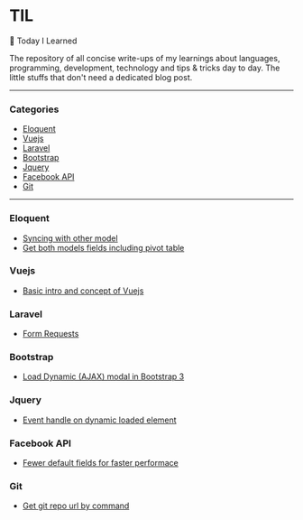 # TIL
:pencil: Today I Learned

The repository of all concise write-ups of my learnings about languages, programming, development, technology and tips & tricks day to day. The little stuffs that don't need a dedicated blog post. 

---

### Categories
* [Eloquent](#eloquent)
* [Vuejs](#vuejs)
* [Laravel](#laravel)
* [Bootstrap](#bootstrap)
* [Jquery](#jquery)
* [Facebook API](#facebookapi)
* [Git](#git)

---

### Eloquent

- [Syncing with other model](eloquent/syncing-with-other-model.md)
- [Get both models fields including pivot table](eloquent/get-both-models-fields.md)

### Vuejs

- [Basic intro and concept of Vuejs](vuejs/basic-intro-concept-vuejs.md)

### Laravel
- [Form Requests](laravel/requests.md)

### Bootstrap
- [Load Dynamic (AJAX) modal in Bootstrap 3](bootstrap/load-dynamic-modal-bootstrap.md)

### Jquery
- [Event handle on dynamic loaded element](jquery/event-handle-dynamic-loaded-element.md)

### Facebook API
- [Fewer default fields for faster performace](facebookapi/fewer-default-fields-for-faster-performance.md)

### Git
- [Get git repo url by command](git/get-git-repo-url.md)
